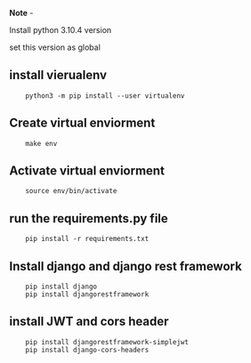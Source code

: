 **Note** -

Install python 3.10.4 version

set this version as global 

## install vierualenv

        python3 -m pip install --user virtualenv

## Create virtual enviorment 

        make env
        
## Activate virtual enviorment

        source env/bin/activate
        
## run the requirements.py file
        pip install -r requirements.txt

## Install django and django rest framework

        pip install django
        pip install djangorestframework

## install JWT and cors header

        pip install djangorestframework-simplejwt
        pip install django-cors-headers

        
